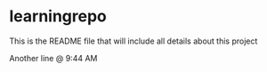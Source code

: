 # learningrepo
This is the README file that will include all details about this project

Another line @ 9:44 AM

